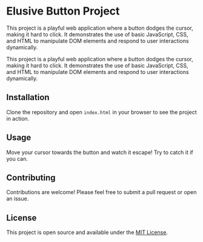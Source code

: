 # Elusive Button Project

   This project is a playful web application where a button dodges the cursor, making it hard to click. It demonstrates the use of basic JavaScript, CSS, and HTML to manipulate DOM elements and respond to user interactions dynamically.


This project is a playful web application where a button dodges the cursor, making it hard to click. It demonstrates the use of basic JavaScript, CSS, and HTML to manipulate DOM elements and respond to user interactions dynamically.

## Installation

Clone the repository and open `index.html` in your browser to see the project in action.

## Usage

Move your cursor towards the button and watch it escape! Try to catch it if you can.

## Contributing

Contributions are welcome! Please feel free to submit a pull request or open an issue.

## License

This project is open source and available under the [MIT License](LICENSE).